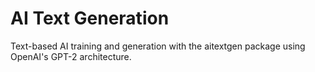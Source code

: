 # AI Text Generation
Text-based AI training and generation with the aitextgen package using OpenAI's GPT-2 architecture.
